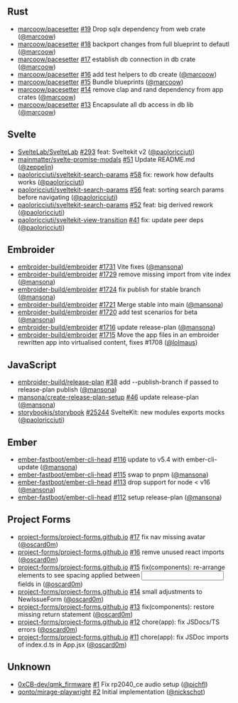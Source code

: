 ## Rust

- [marcoow/pacesetter] [#19](https://github.com/marcoow/pacesetter/pull/19) Drop
  sqlx dependency from web crate ([@marcoow])
- [marcoow/pacesetter] [#18](https://github.com/marcoow/pacesetter/pull/18)
  backport changes from full blueprint to defautl ([@marcoow])
- [marcoow/pacesetter] [#17](https://github.com/marcoow/pacesetter/pull/17)
  establish db connection in db crate ([@marcoow])
- [marcoow/pacesetter] [#16](https://github.com/marcoow/pacesetter/pull/16) add
  test helpers to db create ([@marcoow])
- [marcoow/pacesetter] [#15](https://github.com/marcoow/pacesetter/pull/15)
  Bundle blueprints ([@marcoow])
- [marcoow/pacesetter] [#14](https://github.com/marcoow/pacesetter/pull/14)
  remove clap and rand dependency from app crates ([@marcoow])
- [marcoow/pacesetter] [#13](https://github.com/marcoow/pacesetter/pull/13)
  Encapsulate all db access in db lib ([@marcoow])

## Svelte

- [SvelteLab/SvelteLab] [#293](https://github.com/SvelteLab/SvelteLab/pull/293)
  feat: Sveltekit v2 ([@paoloricciuti])
- [mainmatter/svelte-promise-modals]
  [#51](https://github.com/mainmatter/svelte-promise-modals/pull/51) Update
  README.md ([@zeppelin])
- [paoloricciuti/sveltekit-search-params]
  [#58](https://github.com/paoloricciuti/sveltekit-search-params/pull/58) fix:
  rework how defaults works ([@paoloricciuti])
- [paoloricciuti/sveltekit-search-params]
  [#56](https://github.com/paoloricciuti/sveltekit-search-params/pull/56) feat:
  sorting search params before navigating ([@paoloricciuti])
- [paoloricciuti/sveltekit-search-params]
  [#52](https://github.com/paoloricciuti/sveltekit-search-params/pull/52) feat:
  big derived rework ([@paoloricciuti])
- [paoloricciuti/sveltekit-view-transition]
  [#41](https://github.com/paoloricciuti/sveltekit-view-transition/pull/41) fix:
  update peer deps ([@paoloricciuti])

## Embroider

- [embroider-build/embroider]
  [#1731](https://github.com/embroider-build/embroider/pull/1731) Vite fixes
  ([@mansona])
- [embroider-build/embroider]
  [#1729](https://github.com/embroider-build/embroider/pull/1729) remove missing
  import from vite index ([@mansona])
- [embroider-build/embroider]
  [#1724](https://github.com/embroider-build/embroider/pull/1724) fix publish
  for stable branch ([@mansona])
- [embroider-build/embroider]
  [#1721](https://github.com/embroider-build/embroider/pull/1721) Merge stable
  into main ([@mansona])
- [embroider-build/embroider]
  [#1720](https://github.com/embroider-build/embroider/pull/1720) add test
  scenarios for beta ([@mansona])
- [embroider-build/embroider]
  [#1716](https://github.com/embroider-build/embroider/pull/1716) update
  release-plan ([@mansona])
- [embroider-build/embroider]
  [#1715](https://github.com/embroider-build/embroider/pull/1715) Move the app
  files in an embroider rewritten app into virtualised content, fixes #1708
  ([@lolmaus])

## JavaScript

- [embroider-build/release-plan]
  [#38](https://github.com/embroider-build/release-plan/pull/38) add
  --publish-branch if passed to release-plan publish ([@mansona])
- [mansona/create-release-plan-setup]
  [#46](https://github.com/mansona/create-release-plan-setup/pull/46) update
  release-plan ([@mansona])
- [storybookjs/storybook]
  [#25244](https://github.com/storybookjs/storybook/pull/25244) SvelteKit: new
  modules exports mocks ([@paoloricciuti])

## Ember

- [ember-fastboot/ember-cli-head]
  [#116](https://github.com/ember-fastboot/ember-cli-head/pull/116) update to
  v5.4 with ember-cli-update ([@mansona])
- [ember-fastboot/ember-cli-head]
  [#115](https://github.com/ember-fastboot/ember-cli-head/pull/115) swap to pnpm
  ([@mansona])
- [ember-fastboot/ember-cli-head]
  [#113](https://github.com/ember-fastboot/ember-cli-head/pull/113) drop support
  for node < v16 ([@mansona])
- [ember-fastboot/ember-cli-head]
  [#112](https://github.com/ember-fastboot/ember-cli-head/pull/112) setup
  release-plan ([@mansona])

## Project Forms

- [project-forms/project-forms.github.io]
  [#17](https://github.com/project-forms/project-forms.github.io/pull/17) fix
  nav missing avatar ([@oscard0m])
- [project-forms/project-forms.github.io]
  [#16](https://github.com/project-forms/project-forms.github.io/pull/16) remve
  unused react imports ([@oscard0m])
- [project-forms/project-forms.github.io]
  [#15](https://github.com/project-forms/project-forms.github.io/pull/15)
  fix(components): re-arrange elements to see spacing applied between <input>
  fields in <NewIssueForm> ([@oscard0m])
- [project-forms/project-forms.github.io]
  [#14](https://github.com/project-forms/project-forms.github.io/pull/14) small
  adjustments to NewIssueForm ([@oscard0m])
- [project-forms/project-forms.github.io]
  [#13](https://github.com/project-forms/project-forms.github.io/pull/13)
  fix(components): restore <Nav> missing return statement ([@oscard0m])
- [project-forms/project-forms.github.io]
  [#12](https://github.com/project-forms/project-forms.github.io/pull/12)
  chore(app): fix JSDocs/TS errors ([@oscard0m])
- [project-forms/project-forms.github.io]
  [#11](https://github.com/project-forms/project-forms.github.io/pull/11)
  chore(app): fix JSDoc imports of index.d.ts in App.jsx ([@oscard0m])

## Unknown

- [0xCB-dev/qmk_firmware] [#1](https://github.com/0xCB-dev/qmk_firmware/pull/1)
  Fix rp2040_ce audio setup ([@pichfl])
- [qonto/mirage-playwright]
  [#2](https://github.com/qonto/mirage-playwright/pull/2) Initial implementation
  ([@nickschot])

[@lolmaus]: https://github.com/lolmaus
[@mansona]: https://github.com/mansona
[@marcoow]: https://github.com/marcoow
[@nickschot]: https://github.com/nickschot
[@oscard0m]: https://github.com/oscard0m
[@paoloricciuti]: https://github.com/paoloricciuti
[@pichfl]: https://github.com/pichfl
[@zeppelin]: https://github.com/zeppelin
[0xCB-dev/qmk_firmware]: https://github.com/0xCB-dev/qmk_firmware
[SvelteLab/SvelteLab]: https://github.com/SvelteLab/SvelteLab
[ember-fastboot/ember-cli-head]:
  https://github.com/ember-fastboot/ember-cli-head
[embroider-build/embroider]: https://github.com/embroider-build/embroider
[embroider-build/release-plan]: https://github.com/embroider-build/release-plan
[mainmatter/svelte-promise-modals]:
  https://github.com/mainmatter/svelte-promise-modals
[mansona/create-release-plan-setup]:
  https://github.com/mansona/create-release-plan-setup
[marcoow/pacesetter]: https://github.com/marcoow/pacesetter
[paoloricciuti/sveltekit-search-params]:
  https://github.com/paoloricciuti/sveltekit-search-params
[paoloricciuti/sveltekit-view-transition]:
  https://github.com/paoloricciuti/sveltekit-view-transition
[project-forms/project-forms.github.io]:
  https://github.com/project-forms/project-forms.github.io
[qonto/mirage-playwright]: https://github.com/qonto/mirage-playwright
[storybookjs/storybook]: https://github.com/storybookjs/storybook
